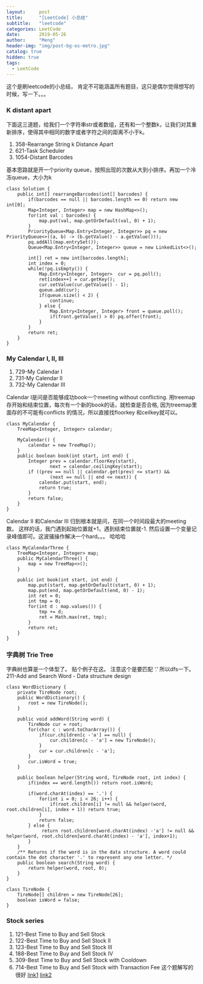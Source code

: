 ```yaml
---
layout:     post
title:      "[LeetCode] 小总结"
subtitle:   "leetcode"
categories: LeetCode
date:       2019-05-26
author:     "Meng"
header-img: "img/post-bg-os-metro.jpg"
catalog: true
hidden: true
tags:
  - LeetCode
---
```


这个是刷leetcode的小总结， 肯定不可能涵盖所有题目，这只是偶尔觉得想写的时候，写一下。。。

### K distant apart
下面这三道题，给我们一个字符串str或者数组，还有和一个整数k，让我们对其重新排序，使得其中相同的数字或者字符之间的距离不小于k。

 1. 358-Rearrange String k Distance Apart
 2. 621-Task Scheduler
 3. 1054-Distant Barcodes

基本思路就是开一个priority queue，按照出现的次数从大到小排序。再加一个冷冻queue，大小为k
```
class Solution {
    public int[] rearrangeBarcodes(int[] barcodes) {
        if(barcodes == null || barcodes.length == 0) return new int[0];
        Map<Integer, Integer> map = new HashMap<>();
        for(int val : barcodes) {
            map.put(val, map.getOrDefault(val, 0) + 1);   
        }
        PriorityQueue<Map.Entry<Integer, Integer>> pq = new PriorityQueue<>((a, b) -> (b.getValue() - a.getValue()));
        pq.addAll(map.entrySet());
        Queue<Map.Entry<Integer, Integer>> queue = new LinkedList<>();

        int[] ret = new int[barcodes.length];
        int index = 0;
        while(!pq.isEmpty()) {
            Map.Entry<Integer, Integer>  cur = pq.poll();
            ret[index++] = cur.getKey();
            cur.setValue(cur.getValue() - 1);
            queue.add(cur);
            if(queue.size() < 2) {
                continue;
            } else {
                Map.Entry<Integer, Integer> front = queue.poll();
                if(front.getValue() > 0) pq.offer(front);
            }
        }
        return ret;
    }
}
```

### My Calendar I, II, III
1. 729-My Calendar I
2. 731-My Calendar II
3. 732-My Calendar III

Calendar I是问是否能够成功book一个meeting without conflicting. 用treemap 存开始和结束位置，每次有一个新的book的话，就检查是否合格, 因为treemap里面存的不可能有conflicts 的情况，所以直接找floorkey 和ceilkey就可以。
```
class MyCalendar {
    TreeMap<Integer, Integer> calendar;

    MyCalendar() {
        calendar = new TreeMap();
    }
    public boolean book(int start, int end) {
        Integer prev = calendar.floorKey(start),
                next = calendar.ceilingKey(start);
        if ((prev == null || calendar.get(prev) <= start) &&
                (next == null || end <= next)) {
            calendar.put(start, end);
            return true;
        }
        return false;
    }
}
```
Calendar II 和Calendar III 归到根本就是问，在同一个时间段最大的meeting 数。
这样的话，我门遇到起始位置就+1，遇到结束位置就-1. 然后设置一个变量记录峰值即可。这波骚操作解决一个hard。。。 哈哈哈
```
class MyCalendarThree {
    TreeMap<Integer, Integer> map;
    public MyCalendarThree() {
        map = new TreeMap<>();
    }

    public int book(int start, int end) {
        map.put(start, map.getOrDefault(start, 0) + 1);
        map.put(end, map.getOrDefault(end, 0) - 1);
        int ret = 0;
        int tmp = 0;
        for(int d : map.values()) {
            tmp += d;
            ret = Math.max(ret, tmp);
        }
        return ret;
    }
}
```

### 字典树 Trie Tree
字典树也算是一个体型了。 贴个例子在这。
注意这个是要匹配 ‘.’ 所以dfs一下。
211-Add and Search Word - Data structure design
```
class WordDictionary {
    private TireNode root;
    public WordDictionary() {
        root = new TireNode();
    }

    public void addWord(String word) {
        TireNode cur = root;
        for(char c : word.toCharArray()) {
            if(cur.children[c -'a'] == null) {
                cur.children[c - 'a'] = new TireNode();
            }
            cur = cur.children[c - 'a'];
        }
        cur.isWord = true;
    }

    public boolean helper(String word, TireNode root, int index) {
        if(index == word.length()) return root.isWord;

        if(word.charAt(index) == '.') {
            for(int i = 0; i < 26; i++) {
                if(root.children[i] != null && helper(word, root.children[i], index + 1)) return true;
            }
            return false;
        } else {
             return root.children[word.charAt(index) -'a'] != null && helper(word, root.children[word.charAt(index) - 'a'], index+1);
        }
    }
    /** Returns if the word is in the data structure. A word could contain the dot character '.' to represent any one letter. */
    public boolean search(String word) {
        return helper(word, root, 0);
    }
}

class TireNode {
    TireNode[] children = new TireNode[26];
    boolean isWord = false;
}
```

### Stock series
1. 121-Best Time to Buy and Sell Stock
2. 122-Best Time to Buy and Sell Stock II
3. 123-Best Time to Buy and Sell Stock III
4. 188-Best Time to Buy and Sell Stock IV
5. 309-Best Time to Buy and Sell Stock with Cooldown
6. 714-Best Time to Buy and Sell Stock with Transaction Fee
这个题解写的很好 [link1](https://juejin.im/post/5cc501e7e51d456e2d69a7f4)
[link2](https://leetcode.com/problems/best-time-to-buy-and-sell-stock-with-transaction-fee/discuss/108870/most-consistent-ways-of-dealing-with-the-series-of-stock-problems)
